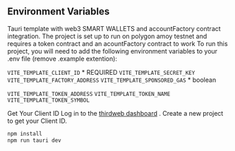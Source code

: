 ## Environment Variables
Tauri template with web3 SMART WALLETS and accountFactory contract integration.
The project is set up to run on polygon amoy testnet and requires a token contract and an acountFactory contract to work
To run this project, you will need to add the following environment variables to your .env file (remove .example extention):

`VITE_TEMPLATE_CLIENT_ID` * REQUIRED
`VITE_TEMPLATE_SECRET_KEY`
`VITE_TEMPLATE_FACTORY_ADDRESS`
`VITE_TEMPLATE_SPONSORED_GAS` * boolean

`VITE_TEMPLATE_TOKEN_ADDRESS`
`VITE_TEMPLATE_TOKEN_NAME`
`VITE_TEMPLATE_TOKEN_SYMBOL`

Get Your Client ID
Log in to the [thirdweb dashboard](https://thirdweb.com/team) . Create a new project to get your Client ID.

```bash
npm install
npm run tauri dev
```